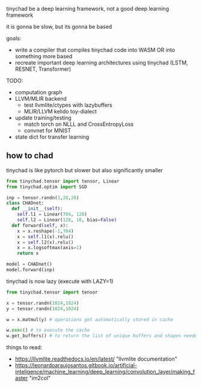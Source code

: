 tinychad be a deep learning framework, not a good deep learning framework

it is gonna be slow, but its gonna be based

goals: 
  - write a compiler that compiles tinychad code into WASM OR into something more based
  - recreate important deep learning architectures using tinychad (LSTM, RESNET, Transformer)

TODO: 
  * computation graph
  * LLVM/MLIR backend
    * test llvmlite/ctypes with lazybuffers
    * MLIR/LLVM kelido toy-dialect
  * update training/testing
    * match torch on NLLL and CrossEntropyLoss
    * convnet for MNIST
  * state dict for transfer learning

## how to chad
tinychad is like pytorch but slower but also significantly smaller
```python
from tinychad.tensor import tensor, Linear
from tinychad.optim import SGD

inp = tensor.randn(3,28,28)
class CHADnet:
  def __init__(self):
    self.l1 = Linear(784, 128)
    self.l2 = Linear(128, 10, bias=False)
  def forward(self, x):
    x = x.reshape(-1,784)
    x = self.l1(x).relu()
    x = self.l2(x).relu()
    x = x.logsoftmax(axis=1)
    return x

model = CHADnet()
model.forward(inp)
```

tinychad is now lazy (execute with LAZY=1) 

```python
from tinychad.tensor import tensor

x = tensor.randn(1024,1024)
y = tensor.randn(1024,1024)

w = x.matmul(y) # operations get automatically stored in cache

w.exec() # to execute the cache
w.get_buffers() # to return the list of unique buffers and shapes needed for the output to be realized
```



things to read: 
  - https://llvmlite.readthedocs.io/en/latest/ "llvmlite documentation" 
  - https://leonardoaraujosantos.gitbook.io/artificial-inteligence/machine_learning/deep_learning/convolution_layer/making_faster "im2col"



